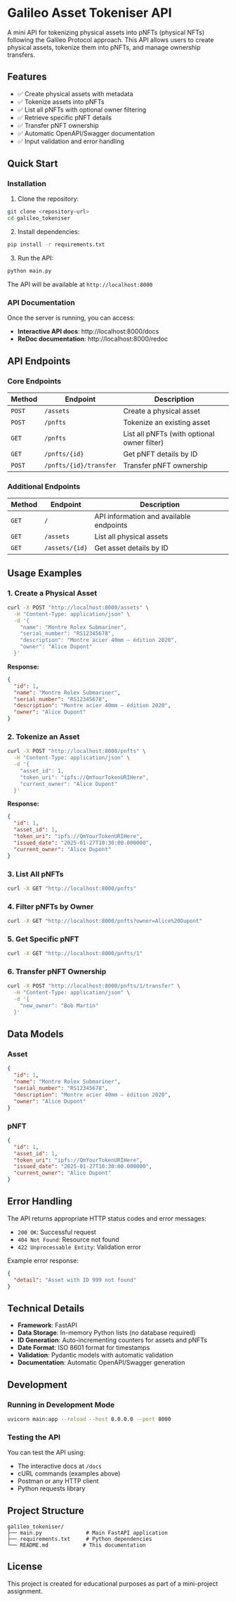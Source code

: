 # Galileo Asset Tokeniser API

A mini API for tokenizing physical assets into pNFTs (physical NFTs) following the Galileo Protocol approach. This API allows users to create physical assets, tokenize them into pNFTs, and manage ownership transfers.

## Features

- ✅ Create physical assets with metadata
- ✅ Tokenize assets into pNFTs
- ✅ List all pNFTs with optional owner filtering
- ✅ Retrieve specific pNFT details
- ✅ Transfer pNFT ownership
- ✅ Automatic OpenAPI/Swagger documentation
- ✅ Input validation and error handling

## Quick Start

### Installation

1. Clone the repository:
```bash
git clone <repository-url>
cd galileo_tokeniser
```

2. Install dependencies:
```bash
pip install -r requirements.txt
```

3. Run the API:
```bash
python main.py
```

The API will be available at `http://localhost:8000`

### API Documentation

Once the server is running, you can access:
- **Interactive API docs**: http://localhost:8000/docs
- **ReDoc documentation**: http://localhost:8000/redoc

## API Endpoints

### Core Endpoints

| Method | Endpoint | Description |
|--------|----------|-------------|
| `POST` | `/assets` | Create a physical asset |
| `POST` | `/pnfts` | Tokenize an existing asset |
| `GET` | `/pnfts` | List all pNFTs (with optional owner filter) |
| `GET` | `/pnfts/{id}` | Get pNFT details by ID |
| `POST` | `/pnfts/{id}/transfer` | Transfer pNFT ownership |

### Additional Endpoints

| Method | Endpoint | Description |
|--------|----------|-------------|
| `GET` | `/` | API information and available endpoints |
| `GET` | `/assets` | List all physical assets |
| `GET` | `/assets/{id}` | Get asset details by ID |

## Usage Examples

### 1. Create a Physical Asset

```bash
curl -X POST "http://localhost:8000/assets" \
  -H "Content-Type: application/json" \
  -d '{
    "name": "Montre Rolex Submariner",
    "serial_number": "RS12345678",
    "description": "Montre acier 40mm – édition 2020",
    "owner": "Alice Dupont"
  }'
```

**Response:**
```json
{
  "id": 1,
  "name": "Montre Rolex Submariner",
  "serial_number": "RS12345678",
  "description": "Montre acier 40mm – édition 2020",
  "owner": "Alice Dupont"
}
```

### 2. Tokenize an Asset

```bash
curl -X POST "http://localhost:8000/pnfts" \
  -H "Content-Type: application/json" \
  -d '{
    "asset_id": 1,
    "token_uri": "ipfs://QmYourTokenURIHere",
    "current_owner": "Alice Dupont"
  }'
```

**Response:**
```json
{
  "id": 1,
  "asset_id": 1,
  "token_uri": "ipfs://QmYourTokenURIHere",
  "issued_date": "2025-01-27T10:30:00.000000",
  "current_owner": "Alice Dupont"
}
```

### 3. List All pNFTs

```bash
curl -X GET "http://localhost:8000/pnfts"
```

### 4. Filter pNFTs by Owner

```bash
curl -X GET "http://localhost:8000/pnfts?owner=Alice%20Dupont"
```

### 5. Get Specific pNFT

```bash
curl -X GET "http://localhost:8000/pnfts/1"
```

### 6. Transfer pNFT Ownership

```bash
curl -X POST "http://localhost:8000/pnfts/1/transfer" \
  -H "Content-Type: application/json" \
  -d '{
    "new_owner": "Bob Martin"
  }'
```

## Data Models

### Asset
```json
{
  "id": 1,
  "name": "Montre Rolex Submariner",
  "serial_number": "RS12345678",
  "description": "Montre acier 40mm – édition 2020",
  "owner": "Alice Dupont"
}
```

### pNFT
```json
{
  "id": 1,
  "asset_id": 1,
  "token_uri": "ipfs://QmYourTokenURIHere",
  "issued_date": "2025-01-27T10:30:00.000000",
  "current_owner": "Alice Dupont"
}
```

## Error Handling

The API returns appropriate HTTP status codes and error messages:

- `200 OK`: Successful request
- `404 Not Found`: Resource not found
- `422 Unprocessable Entity`: Validation error

Example error response:
```json
{
  "detail": "Asset with ID 999 not found"
}
```

## Technical Details

- **Framework**: FastAPI
- **Data Storage**: In-memory Python lists (no database required)
- **ID Generation**: Auto-incrementing counters for assets and pNFTs
- **Date Format**: ISO 8601 format for timestamps
- **Validation**: Pydantic models with automatic validation
- **Documentation**: Automatic OpenAPI/Swagger generation

## Development

### Running in Development Mode

```bash
uvicorn main:app --reload --host 0.0.0.0 --port 8000
```

### Testing the API

You can test the API using:
- The interactive docs at `/docs`
- cURL commands (examples above)
- Postman or any HTTP client
- Python requests library

## Project Structure

```
galileo_tokeniser/
├── main.py              # Main FastAPI application
├── requirements.txt     # Python dependencies
└── README.md           # This documentation
```

## License

This project is created for educational purposes as part of a mini-project assignment.
